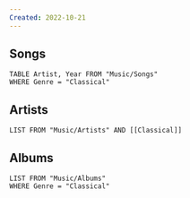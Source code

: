 ```yaml
---
Created: 2022-10-21 
---
```

Songs
---
```dataview
TABLE Artist, Year FROM "Music/Songs"
WHERE Genre = "Classical"
```
Artists
---
```dataview
LIST FROM "Music/Artists" AND [[Classical]]
```
Albums
---
```dataview
LIST FROM "Music/Albums"
WHERE Genre = "Classical"
```